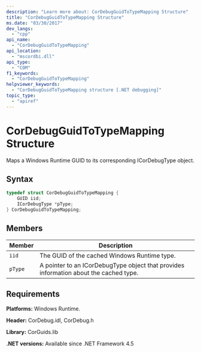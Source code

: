 ```yaml
---
description: "Learn more about: CorDebugGuidToTypeMapping Structure"
title: "CorDebugGuidToTypeMapping Structure"
ms.date: "03/30/2017"
dev_langs:
  - "cpp"
api_name:
  - "CorDebugGuidToTypeMapping"
api_location:
  - "mscordbi.dll"
api_type:
  - "COM"
f1_keywords:
  - "CorDebugGuidToTypeMapping"
helpviewer_keywords:
  - "CorDebugGuidToTypeMapping structure [.NET debugging]"
topic_type:
  - "apiref"
---
```

# CorDebugGuidToTypeMapping Structure

Maps a Windows Runtime GUID to its corresponding ICorDebugType object.

## Syntax

```cpp
typedef struct CorDebugGuidToTypeMapping {
    GUID iid;
    ICorDebugType *pType;
} CorDebugGuidToTypeMapping;
```

## Members

|Member|Description|
|------------|-----------------|
|`iid`|The GUID of the cached Windows Runtime type.|
|`pType`|A pointer to an ICorDebugType object that provides information about the cached type.|

## Requirements

 **Platforms:** Windows Runtime.

 **Header:** CorDebug.idl, CorDebug.h

 **Library:** CorGuids.lib

 **.NET versions:** Available since .NET Framework 4.5
